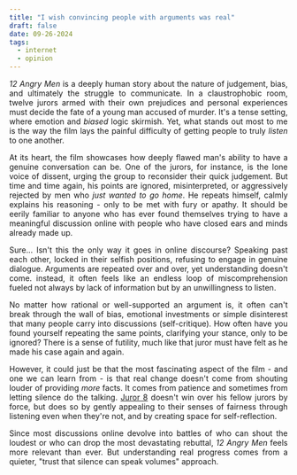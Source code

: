 ```yaml
---
title: "I wish convincing people with arguments was real"
draft: false
date: 09-26-2024
tags:
  - internet
  - opinion
---
```

<p style="text-align:justify;"><i>12 Angry Men</i> is a deeply human story about the nature of judgement, bias, and ultimately the struggle to communicate. In a claustrophobic room, twelve jurors armed with their own prejudices and personal experiences must decide the fate of a young man accused of murder. It's a tense setting, where emotion and <i>biased</i> logic skirmish. Yet, what stands out most to me is the way the film lays the painful difficulty of getting people to truly <i>listen</i> to one another.</p>
<p style="text-align:justify;">At its heart, the film showcases how deeply flawed man's ability to have a genuine conversation can be. One of the jurors, for instance, is the lone voice of dissent, urging the group to reconsider their quick judgement. But time and time again, his points are ignored, misinterpreted, or aggressively rejected by men who <i>just wanted to go home</i>. He repeats himself, calmly explains his reasoning - only to be met with fury or apathy. It should be eerily familiar to anyone who has ever found themselves trying to have a meaningful discussion online with people who have closed ears and minds already made up. </p>
<p style="text-align:justify;">Sure... Isn't this the only way it goes in online discourse? Speaking past each other, locked in their selfish positions, refusing to engage in genuine dialogue. Arguments are repeated over and over, yet understanding doesn't come. instead, it often feels like an endless loop of miscomprehension fueled not always by lack of information but by an unwillingness to listen.</p>
<p style="text-align:justify;">No matter how rational or well-supported an argument is, it often can't break through the wall of bias, emotional investments or simple disinterest that many people carry into discussions (self-critique). How often have you found yourself repeating the same points, clarifying your stance, only to be ignored? There is a sense of futility, much like that juror must have felt as he made his case again and again.</p>
<p style="text-align:justify;">However, it could just be that the most fascinating aspect of the film - and one we can learn from - is that real change doesn't come from shouting louder of providing <i>more</i> facts. It comes from patience and sometimes from letting silence do the talking. <a href="https://www.imdb.com/title/tt0050083/characters/nm0000020">Juror 8</a> doesn't win over his fellow jurors by force, but does so by gently appealing to their senses of fairness through listening even when they're not, and by creating space for self-reflection. </p>
<p style="text-align:justify;">Since most discussions online devolve into battles of who can shout the loudest or who can drop the most devastating rebuttal, <i>12 Angry Men</i> feels more relevant than ever. But understanding real progress comes from a quieter, "trust that silence can speak volumes" approach.</p>
